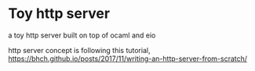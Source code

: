 # Toy http server
a toy http server built on top of ocaml and eio

http server concept is following this tutorial, https://bhch.github.io/posts/2017/11/writing-an-http-server-from-scratch/